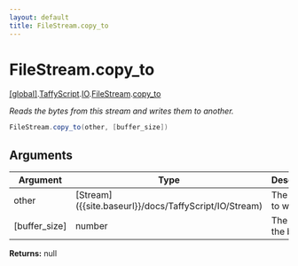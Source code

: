 ```yaml
---
layout: default
title: FileStream.copy_to
---
```


# FileStream.copy_to

[\[global\]]({{site.baseurl}}/docs/).[TaffyScript]({{site.baseurl}}/docs/TaffyScript/).[IO]({{site.baseurl}}/docs/TaffyScript/IO/).[FileStream]({{site.baseurl}}/docs/TaffyScript/IO/FileStream/).[copy_to]({{site.baseurl}}/docs/TaffyScript/IO/FileStream/copy_to/)

_Reads the bytes from this stream and writes them to another._

```cs
FileStream.copy_to(other, [buffer_size])
```

## Arguments

<table>
  <col width="15%">
  <col width="15%">
  <thead>
    <tr>
      <th>Argument</th>
      <th>Type</th>
      <th>Description</th>
    </tr>
  </thead>
  <tbody>
    <tr>
      <td>other</td>
      <td>[Stream]({{site.baseurl}}/docs/TaffyScript/IO/Stream)</td>
      <td>The stream to write to.</td>
    </tr>
    <tr>
      <td>[buffer_size]</td>
      <td>number</td>
      <td>The size of the buffer.</td>
    </tr>
  </tbody>
</table>

**Returns:** null
